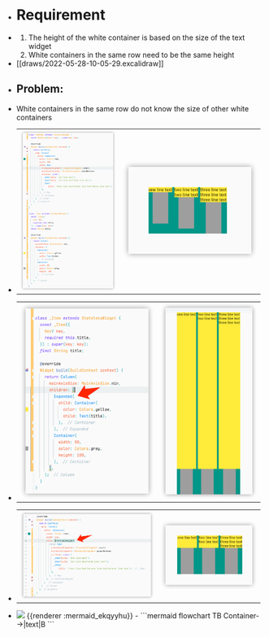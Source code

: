- # Requirement
- 1. The height of the white container is based on the size of the text widget
  2. White containers in the same row need to be the same height
- [[draws/2022-05-28-10-05-29.excalidraw]]
- ## Problem:
- White containers in the same row do not know the size of other white containers
- |||
  |--|--|
  | ![image.png](../assets/image_1653795799275_0.png) | ![image.png](../assets/image_1653795812985_0.png) |
- |||
  |--|--|
  | ![image.png](../assets/image_1653801797787_0.png) | ![image.png](../assets/image_1653801766079_0.png) |
- |||
  |--|--|
  | ![image.png](../assets/image_1653801863357_0.png) | ![image.png](../assets/image_1653801874428_0.png) |
- <img src="https://mermaid.ink/img/ICBmbG93Y2hhcnQgVEIKICAgIEEtLT58dGV4dHxCCg" />
  {{renderer :mermaid_ekqyyhu}}
	- ```mermaid 
	  flowchart TB
	      Container-->|text|B
	  ```
